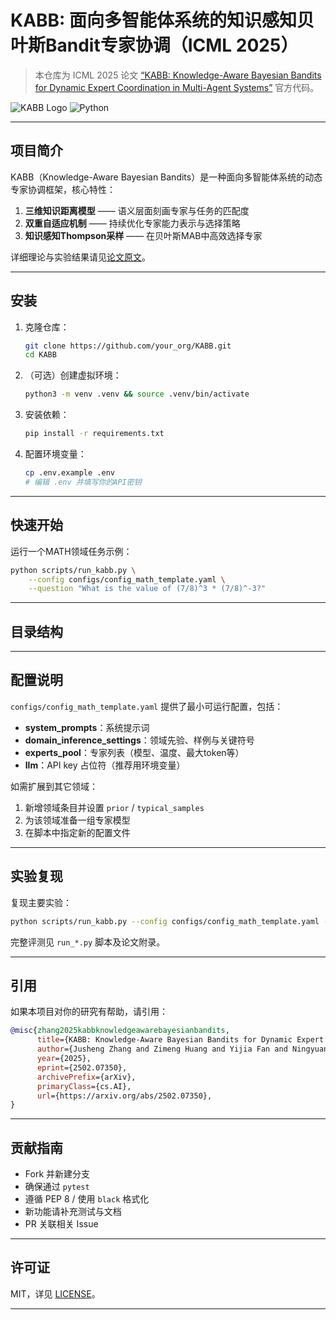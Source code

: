 
# KABB: 面向多智能体系统的知识感知贝叶斯Bandit专家协调（ICML 2025）

> 本仓库为 ICML 2025 论文 [“KABB: Knowledge-Aware Bayesian Bandits for Dynamic Expert Coordination in Multi-Agent Systems”](https://arxiv.org/abs/2502.07350) 官方代码。


![KABB Logo](https://img.shields.io/badge/ICML-2025-blue) ![Python](https://img.shields.io/badge/Python-3.9%2B-green)


---

## 项目简介

KABB（Knowledge-Aware Bayesian Bandits）是一种面向多智能体系统的动态专家协调框架，核心特性：

1. **三维知识距离模型** —— 语义层面刻画专家与任务的匹配度
2. **双重自适应机制** —— 持续优化专家能力表示与选择策略
3. **知识感知Thompson采样** —— 在贝叶斯MAB中高效选择专家

详细理论与实验结果请见[论文原文](https://arxiv.org/abs/2502.07350)。

---

## 安装

1. 克隆仓库：
   ```bash
   git clone https://github.com/your_org/KABB.git
   cd KABB
   ```
2. （可选）创建虚拟环境：
   ```bash
   python3 -m venv .venv && source .venv/bin/activate
   ```
3. 安装依赖：
   ```bash
   pip install -r requirements.txt
   ```
4. 配置环境变量：
   ```bash
   cp .env.example .env
   # 编辑 .env 并填写你的API密钥
   ```

---

## 快速开始

运行一个MATH领域任务示例：
```bash
python scripts/run_kabb.py \
    --config configs/config_math_template.yaml \
    --question "What is the value of (7/8)^3 * (7/8)^-3?"
```

---

## 目录结构

---

## 配置说明

`configs/config_math_template.yaml` 提供了最小可运行配置，包括：
- **system_prompts**：系统提示词
- **domain_inference_settings**：领域先验、样例与关键符号
- **experts_pool**：专家列表（模型、温度、最大token等）
- **llm**：API key 占位符（推荐用环境变量）

如需扩展到其它领域：
1. 新增领域条目并设置 `prior` / `typical_samples`
2. 为该领域准备一组专家模型
3. 在脚本中指定新的配置文件

---

## 实验复现

复现主要实验：
```bash
python scripts/run_kabb.py --config configs/config_math_template.yaml --question "..."
```
完整评测见 `run_*.py` 脚本及论文附录。

---

## 引用

如果本项目对你的研究有帮助，请引用：
```bibtex
@misc{zhang2025kabbknowledgeawarebayesianbandits,
      title={KABB: Knowledge-Aware Bayesian Bandits for Dynamic Expert Coordination in Multi-Agent Systems}, 
      author={Jusheng Zhang and Zimeng Huang and Yijia Fan and Ningyuan Liu and Mingyan Li and Zhuojie Yang and Jiawei Yao and Jian Wang and Keze Wang},
      year={2025},
      eprint={2502.07350},
      archivePrefix={arXiv},
      primaryClass={cs.AI},
      url={https://arxiv.org/abs/2502.07350}, 
}
```

---

## 贡献指南
- Fork 并新建分支
- 确保通过 `pytest`
- 遵循 PEP 8 / 使用 `black` 格式化
- 新功能请补充测试与文档
- PR 关联相关 Issue

---

## 许可证

MIT，详见 [LICENSE](LICENSE)。

--- 